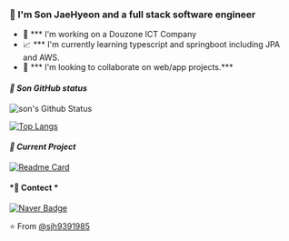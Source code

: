### 🔆 I'm Son JaeHyeon and a full stack software engineer

- 🌊  *** I'm working on a Douzone ICT Company
- 📈  *** I'm currently learning typescript and springboot including JPA and AWS.
- 👯  *** I'm looking to collaborate on web/app projects.*** 

#### *👾 Son GitHub status*
![son's Github Status](https://github-readme-stats.vercel.app/api?username=sjh9391985&bg_color=30,e96443,904e95&title_color=fff&text_color=fff)  

[![Top Langs](https://github-readme-stats.vercel.app/api/top-langs/?username=sjh9391985&layout=compact&bg_color=fff&title_color=ff5f6d&text_color=ff5f6d)](https://github.com/sjh9391985/github-readme-stats) 

#### *👾 Current Project*
[![Readme Card](https://github.com/sjh9391985/springboot_aws&bg_color=30,ff5f6d,ffc371&title_color=fff&text_color=fff)]([https://github.com/sookm/clonemate-front](https://github.com/sjh9391985/springboot_aws)) 

#### *👾 Contect *
[![Naver Badge](https://img.shields.io/badge/Gmail-d14836?style=flat-square&logo=Gmail&logoColor=white&link=mailto:sjh9391985@naver.com)](mailto:sjh9391985@naver.com) 



⭐️ From [@sjh9391985](https://github.com/sjh9391985)
